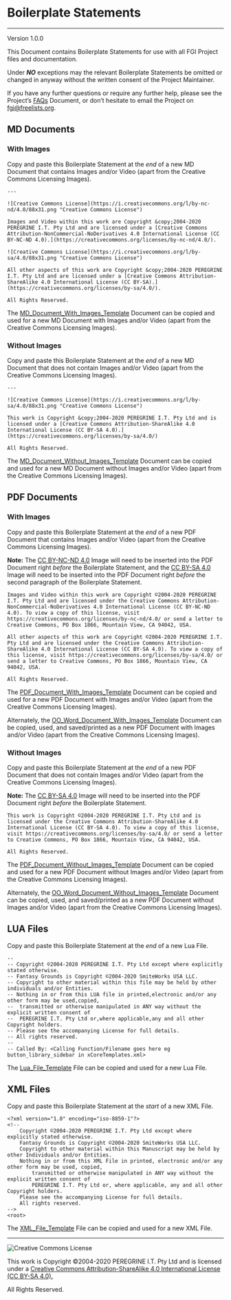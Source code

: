 # Boilerplate Statements

---

Version 1.0.0

This Document contains Boilerplate Statements for use with all FGI Project files and documentation.

Under ***NO*** exceptions may the relevant Boilerplate Statements be omitted or changed in anyway without the written consent of the Project Maintainer.

If you have any further questions or require any further help, please see the Project&rsquo;s [FAQs](https://github.com/Dulux-Oz/FGI/master/Project_Documentation/FAQs.md) Document, or don&rsquo;t hesitate to email the Project on <fgi@freelists.org>.

## MD Documents

### With Images

Copy and paste this Boilerplate Statement at the *end* of a new MD Document that contains Images and/or Video (apart from the Creative Commons Licensing Images).

~~~
---

![Creative Commons License](https://i.creativecommons.org/l/by-nc-nd/4.0/88x31.png "Creative Commons License")

Images and Video within this work are Copyright &copy;2004-2020 PEREGRINE I.T. Pty Ltd and are licensed under a [Creative Commons Attribution-NonCommercial-NoDerivatives 4.0 International License (CC BY-NC-ND 4.0).](https://creativecommons.org/licenses/by-nc-nd/4.0/).

![Creative Commons License](https://i.creativecommons.org/l/by-sa/4.0/88x31.png "Creative Commons License")

All other aspects of this work are Copyright &copy;2004-2020 PEREGRINE I.T. Pty Ltd and are licensed under a [Creative Commons Attribution-ShareAlike 4.0 International License (CC BY-SA).](https://creativecommons.org/licenses/by-sa/4.0/).

All Rights Reserved.
~~~

The [MD\_Document\_With\_Images\_Template](https://github.com/Dulux-Oz/FGI/tree/master/Support_Files/MD_Document_With_Images_Template.md) Document can be copied and used for a new MD Document with Images and/or Video (apart from the Creative Commons Licensing Images).

### Without Images

Copy and paste this Boilerplate Statement at the *end* of a new MD Document that does not contain Images and/or Video (apart from the Creative Commons Licensing Images).

~~~
---

![Creative Commons License](https://i.creativecommons.org/l/by-sa/4.0/88x31.png "Creative Commons License")

This work is Copyright &copy;2004-2020 PEREGRINE I.T. Pty Ltd and is licensed under a [Creative Commons Attribution-ShareAlike 4.0 International License (CC BY-SA 4.0).](https://creativecommons.org/licenses/by-sa/4.0/)

All Rights Reserved.
~~~

The [MD\_Document\_Without\_Images\_Template](https://github.com/Dulux-Oz/FGI/tree/master/Support_Files/MD_Document_Without_Images_Template.md) Document can be copied and used for a new MD Document without Images and/or Video (apart from the Creative Commons Licensing Images).

## PDF Documents

### With Images

Copy and paste this Boilerplate Statement at the *end* of a new PDF Document that contains Images and/or Video (apart from the Creative Commons Licensing Images).

**Note:** The [CC BY-NC-ND 4.0](https://github.com/Dulux-Oz/FGI/tree/master/Support_Files/CC_BY_NC_ND_4_88x31.png) Image will need to be inserted into the PDF Document right *before* the Boilerplate Statement, and the [CC BY-SA 4.0](https://github.com/Dulux-Oz/FGI/tree/master/Support_Files/CC_BY_SA_4_88x31.png) Image will need to be inserted into the PDF Document right *before* the second paragraph of the Boilerplate Statement.

~~~
Images and Video within this work are Copyright ©2004-2020 PEREGRINE I.T. Pty Ltd and are licensed under the Creative Commons Attribution-NonCommercial-NoDerivatives 4.0 International License (CC BY-NC-ND 4.0). To view a copy of this license, visit https://creativecommons.org/licenses/by-nc-nd/4.0/ or send a letter to Creative Commons, PO Box 1866, Mountain View, CA 94042, USA.

All other aspects of this work are Copyright ©2004-2020 PEREGRINE I.T. Pty Ltd and are licensed under the Creative Commons Attribution-ShareAlike 4.0 International License (CC BY-SA 4.0). To view a copy of this license, visit https://creativecommons.org/licenses/by-sa/4.0/ or send a letter to Creative Commons, PO Box 1866, Mountain View, CA 94042, USA.

All Rights Reserved.
~~~

The [PDF\_Document\_With\_Images\_Template](https://github.com/Dulux-Oz/FGI/tree/master/Support_Files/PDF_Document_With_Images_Template.pdf) Document can be copied and used for a new PDF Document with Images and/or Video (apart from the Creative Commons Licensing Images).

Alternately, the [OO\_Word\_Document\_With\_Images\_Template](https://github.com/Dulux-Oz/FGI/tree/master/Support_Files/OO_Word_Document_With_Images_Template.odt) Document can be copied, used, and saved/printed as a new PDF Document with Images and/or Video (apart from the Creative Commons Licensing Images).

### Without Images

Copy and paste this Boilerplate Statement at the *end* of a new PDF Document that does not contain Images and/or Video (apart from the Creative Commons Licensing Images).

**Note:** The [CC BY-SA 4.0](https://github.com/Dulux-Oz/FGI/tree/master/Support_Files/CC_BY_SA_4_88x31.png) Image will need to be inserted into the PDF Document right *before* the Boilerplate Statement.


~~~
This work is Copyright ©2004-2020 PEREGRINE I.T. Pty Ltd and is licensed under the Creative Commons Attribution-ShareAlike 4.0 International License (CC BY-SA 4.0). To view a copy of this license, visit https://creativecommons.org/licenses/by-sa/4.0/ or send a letter to Creative Commons, PO Box 1866, Mountain View, CA 94042, USA.

All Rights Reserved.
~~~

The [PDF\_Document\_Without\_Images\_Template](https://github.com/Dulux-Oz/FGI/tree/master/Support_Files/PDF_Document_Without_Images_Template.pdf) Document can be copied and used for a new PDF Document without Images and/or Video (apart from the Creative Commons Licensing Images).

Alternately, the [OO\_Word\_Document\_Without\_Images\_Template](https://github.com/Dulux-Oz/FGI/tree/master/Support_Files/OO_Word_Document_Without_Images_Template.odt) Document can be copied, used, and saved/printed as a new PDF Document without Images and/or Video (apart from the Creative Commons Licensing Images).

## LUA Files

Copy and paste this Boilerplate Statement at the *end* of a new Lua File.

~~~
--
-- Copyright ©2004-2020 PEREGRINE I.T. Pty Ltd except where explicitly stated otherwise.
-- Fantasy Grounds is Copyright ©2004-2020 SmiteWorks USA LLC.
-- Copyright to other material within this file may be held by other individuals and/or Entities.
-- Nothing in or from this LUA file in printed,electronic and/or any other form may be used,copied,
--	transmitted or otherwise manipulated in ANY way without the explicit written consent of
--	PEREGRINE I.T. Pty Ltd or,where applicable,any and all other Copyright holders.
-- Please see the accompanying License for full details.
-- All rights reserved.
--
-- Called By: <Calling Function/Filename goes here eg button_library_sidebar in xCoreTemplates.xml> 
~~~

The [Lua\_File\_Template](https://github.com/Dulux-Oz/FGI/tree/master/Support_Files/Lua_File_Template.lua) File can be copied and used for a new Lua File.

## XML Files

Copy and paste this Boilerplate Statement at the *start* of a new XML File.

~~~
<?xml version="1.0" encoding="iso-8859-1"?>
<!--
	Copyright ©2004-2020 PEREGRINE I.T. Pty Ltd except where explicitly stated otherwise.
	Fantasy Grounds is Copyright ©2004-2020 SmiteWorks USA LLC.
	Copyright to other material within this Manuscript may be held by other Individuals and/or Entities.
	Nothing in or from this XML File in printed, electronic and/or any other form may be used, copied,
		transmitted or otherwise manipulated in ANY way without the explicit written consent of
		PEREGRINE I.T. Pty Ltd or, where applicable, any and all other Copyright holders.
	Please see the accompanying License for full details.
	All rights reserved.
-->
<root>
~~~

The [XML\_File_Template](https://github.com/Dulux-Oz/FGI/tree/master/Support_Files/XML_File_Template.xml) File can be copied and used for a new XML File.

---

![Creative Commons License](https://i.creativecommons.org/l/by-sa/4.0/88x31.png "Creative Commons License")

This work is Copyright &copy;2004-2020 PEREGRINE I.T. Pty Ltd and is licensed under a [Creative Commons Attribution-ShareAlike 4.0 International License (CC BY-SA 4.0).](https://creativecommons.org/licenses/by-sa/4.0/)

All Rights Reserved.
